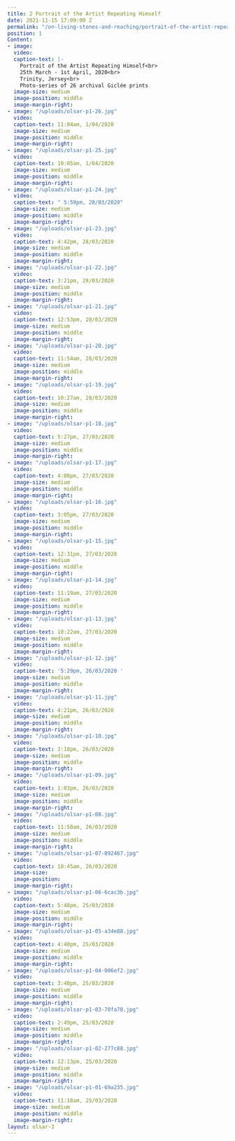 ```yaml
---
title: 2 Portrait of the Artist Repeating Himself
date: 2021-11-15 17:09:00 Z
permalink: "/on-living-stones-and-reaching/portrait-of-the-artist-repeating-himself"
position: 1
Content:
- image: 
  video: 
  caption-text: |-
    Portrait of the Artist Repeating Himself<br>
    25th March - 1st April, 2020<br>
    Trinity, Jersey<br>
    Photo-series of 26 archival Giclée prints
  image-size: medium
  image-position: middle
  image-margin-right: 
- image: "/uploads/olsar-p1-26.jpg"
  video: 
  caption-text: 11:04am, 1/04/2020
  image-size: medium
  image-position: middle
  image-margin-right: 
- image: "/uploads/olsar-p1-25.jpg"
  video: 
  caption-text: 10:05am, 1/04/2020
  image-size: medium
  image-position: middle
  image-margin-right: 
- image: "/uploads/olsar-p1-24.jpg"
  video: 
  caption-text: " 5:59pm, 28/03/2020"
  image-size: medium
  image-position: middle
  image-margin-right: 
- image: "/uploads/olsar-p1-23.jpg"
  video: 
  caption-text: 4:42pm, 28/03/2020
  image-size: medium
  image-position: middle
  image-margin-right: 
- image: "/uploads/olsar-p1-22.jpg"
  video: 
  caption-text: 3:21pm, 28/03/2020
  image-size: medium
  image-position: middle
  image-margin-right: 
- image: "/uploads/olsar-p1-21.jpg"
  video: 
  caption-text: 12:53pm, 28/03/2020
  image-size: medium
  image-position: middle
  image-margin-right: 
- image: "/uploads/olsar-p1-20.jpg"
  video: 
  caption-text: 11:54am, 28/03/2020
  image-size: medium
  image-position: middle
  image-margin-right: 
- image: "/uploads/olsar-p1-19.jpg"
  video: 
  caption-text: 10:27am, 28/03/2020
  image-size: medium
  image-position: middle
  image-margin-right: 
- image: "/uploads/olsar-p1-18.jpg"
  video: 
  caption-text: 5:27pm, 27/03/2020
  image-size: medium
  image-position: middle
  image-margin-right: 
- image: "/uploads/olsar-p1-17.jpg"
  video: 
  caption-text: 4:08pm, 27/03/2020
  image-size: medium
  image-position: middle
  image-margin-right: 
- image: "/uploads/olsar-p1-16.jpg"
  video: 
  caption-text: 3:05pm, 27/03/2020
  image-size: medium
  image-position: middle
  image-margin-right: 
- image: "/uploads/olsar-p1-15.jpg"
  video: 
  caption-text: 12:31pm, 27/03/2020
  image-size: medium
  image-position: middle
  image-margin-right: 
- image: "/uploads/olsar-p1-14.jpg"
  video: 
  caption-text: 11:19am, 27/03/2020
  image-size: medium
  image-position: middle
  image-margin-right: 
- image: "/uploads/olsar-p1-13.jpg"
  video: 
  caption-text: 10:22am, 27/03/2020
  image-size: medium
  image-position: middle
  image-margin-right: 
- image: "/uploads/olsar-p1-12.jpg"
  video: 
  caption-text: '5:29pm, 26/03/2020 '
  image-size: medium
  image-position: middle
  image-margin-right: 
- image: "/uploads/olsar-p1-11.jpg"
  video: 
  caption-text: 4:21pm, 26/03/2020
  image-size: medium
  image-position: middle
  image-margin-right: 
- image: "/uploads/olsar-p1-10.jpg"
  video: 
  caption-text: 3:18pm, 26/03/2020
  image-size: medium
  image-position: middle
  image-margin-right: 
- image: "/uploads/olsar-p1-09.jpg"
  video: 
  caption-text: 1:03pm, 26/03/2020
  image-size: medium
  image-position: middle
  image-margin-right: 
- image: "/uploads/olsar-p1-08.jpg"
  video: 
  caption-text: 11:50am, 26/03/2020
  image-size: medium
  image-position: middle
  image-margin-right: 
- image: "/uploads/olsar-p1-07-092467.jpg"
  video: 
  caption-text: 10:45am, 26/03/2020
  image-size: 
  image-position: 
  image-margin-right: 
- image: "/uploads/olsar-p1-06-6cac3b.jpg"
  video: 
  caption-text: 5:48pm, 25/03/2020
  image-size: medium
  image-position: middle
  image-margin-right: 
- image: "/uploads/olsar-p1-05-a34e88.jpg"
  video: 
  caption-text: 4:40pm, 25/03/2020
  image-size: medium
  image-position: middle
  image-margin-right: 
- image: "/uploads/olsar-p1-04-006ef2.jpg"
  video: 
  caption-text: 3:40pm, 25/03/2020
  image-size: medium
  image-position: middle
  image-margin-right: 
- image: "/uploads/olsar-p1-03-70fa78.jpg"
  video: 
  caption-text: 2:49pm, 25/03/2020
  image-size: medium
  image-position: middle
  image-margin-right: 
- image: "/uploads/olsar-p1-02-277c88.jpg"
  video: 
  caption-text: 12:13pm, 25/03/2020
  image-size: medium
  image-position: middle
  image-margin-right: 
- image: "/uploads/olsar-p1-01-69a235.jpg"
  video: 
  caption-text: 11:18am, 25/03/2020
  image-size: medium
  image-position: middle
  image-margin-right: 
layout: olsar-3
---
```


